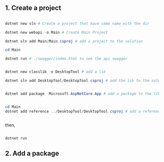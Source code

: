 ## 1. Create a project

```powershell

dotnet new sln # Create a project that have same name with the dir

dotnet new webapi -o Main # Create Main Project

dotnet sln add Main/Main.csproj # add a project to the solution

cd Main 

dotnet run # ./swagger/index.html to see the api swagger


dotnet new classlib -o DesktopTool # add a lib

dotnet sln add DesktopTool/DesktopTool.csproj # add the lib to the solution


dotnet add package  Microsoft.AspNetCore.App # add a package to the lib(DesktopTool)


cd Main 
dotnet add reference ../DesktopTool/DesktopTool.csproj # add a reference to the project


```

```powershell

```

then, 

```powershell

dotnet run 


```

## 2. Add a package